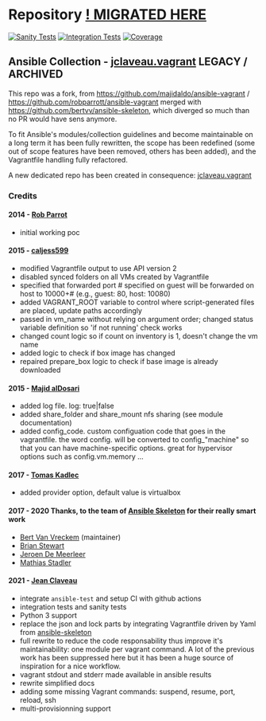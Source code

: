 # Repository [! MIGRATED HERE](https://github.com/jclaveau/ansible-vagrant-modules)

[![Sanity Tests](https://github.com/jclaveau/ansible-vagrant-modules/actions/workflows/sanity-tests.yaml/badge.svg?branch=main)](https://github.com/jclaveau/ansible-vagrant-modules/actions/workflows/sanity-tests.yaml?query=branch%3Amain)
[![Integration Tests](https://github.com/jclaveau/ansible-vagrant-modules/actions/workflows/integration-tests.yaml/badge.svg?branch=main)](https://github.com/jclaveau/ansible-vagrant-modules/actions/workflows/integration-tests.yaml?query=branch%3Amain)
[![Coverage](https://codecov.io/gh/jclaveau/ansible-vagrant-modules/branch/main/graph/badge.svg?token=qlZsPUMdwP)](https://app.codecov.io/gh/jclaveau/ansible-vagrant-modules/branch/main)

## Ansible Collection - [jclaveau.vagrant](https://github.com/jclaveau/ansible-vagrant-modules) LEGACY / ARCHIVED
This repo was a fork, from https://github.com/majidaldo/ansible-vagrant / https://github.com/robparrott/ansible-vagrant merged with https://github.com/bertvv/ansible-skeleton, which diverged so much than no PR would have sens anymore.

To fit Ansible's modules/collection guidelines and become maintainable on a long term it has been fully rewritten, the scope has been redefined (some out of scope features have been removed, others has been added), and the Vagrantfile handling fully refactored.

A new dedicated repo has been created in consequence: [jclaveau.vagrant](https://github.com/jclaveau/ansible-vagrant-modules)

### Credits

#### 2014 - [Rob Parrot](https://github.com/robparrott/ansible-vagrant)
* initial working poc
#### 2015 - [caljess599](https://github.com/caljess599/ansible-vagrant)
* modified Vagrantfile output to use API version 2
* disabled synced folders on all VMs created by Vagrantfile
* specified that forwarded port # specified on guest will be forwarded on host to 10000+# (e.g., guest: 80, host: 10080)
* added VAGRANT_ROOT variable to control where script-generated files are placed, update paths accordingly
* passed in vm_name without relying on argument order; changed status variable definition so 'if not running' check works
* changed count logic so if count on inventory is 1, doesn't change the vm name
* added logic to check if box image has changed
* repaired prepare_box logic to check if base image is already downloaded

#### 2015 - [Majid alDosari](https://github.com/majidaldo/ansible-vagrant)
* added log file. log: true|false
* added share_folder and share_mount nfs sharing (see module documentation)
* added config_code. custom configuation code that goes in the vagrantfile. the word config. will be converted to config_"machine" so that you can have machine-specific options. great for hypervisor options such as config.vm.memory ...

#### 2017 - [Tomas Kadlec](https://github.com/majidaldo/ansible-vagrant/commits?author=tomaskadlec)
* added provider option, default value is virtualbox

#### 2017 - 2020 Thanks, to the team of [Ansible Skeleton](https://github.com/bertvv/ansible-skeleton) for their really smart work
- [Bert Van Vreckem](https://github.com/bertvv/) (maintainer)
- [Brian Stewart](https://github.com/thecodesmith)
- [Jeroen De Meerleer](https://github.com/JeroenED)
- [Mathias Stadler](https://github.com/MathiasStadler)

#### 2021 - [Jean Claveau](https://github.com/jclaveau/ansible-vagrant-module)
* integrate `ansible-test` and setup CI with github actions
* integration tests and sanity tests
* Python 3 support
* replace the json and lock parts by integrating Vagrantfile driven by Yaml from [ansible-skeleton](https://github.com/bertvv/ansible-skeleton)
* full rewrite to reduce the code responsability thus improve it's maintainability: one module per vagrant command.
  A lot of the previous work has been suppressed here but it has been a huge source of inspiration for a nice workflow.
* vagrant stdout and stderr made available in ansible results
* rewrite simplified docs
* adding some missing Vagrant commands: suspend, resume, port, reload, ssh
* multi-provisionning support
